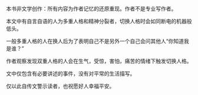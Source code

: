 本书非文学创作：所有内容为作者记忆的还原重现。作者不是专业写作者。

本文中有自言自语的人为多重人格和精神分裂者，切换人格时会如同断电的机器般低头。

一般多重人格的人在换人后为了表明自己不是另外一个自己会问其他人“你知道我是谁？”

作者观察发现双重人格的人会在生气，受惊，害怕，痛苦的情绪下触发切换人格。

文中仅包含有必要讲述的事件，没有对平常的生活描写。

仅以此自传文警示读者，也祝愿好人幸福平安。

